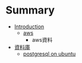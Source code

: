 # Summary

* [Introduction](README.md)
   * [aws](aws.md)
       * aws資料
* [資料庫](database.md)
   * [postgresql on ubuntu](articles/2015-02-03-postgresql-on-ubuntu.md)

